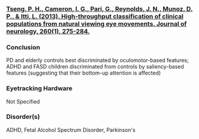 ### [Tseng, P. H., Cameron, I. G., Pari, G., Reynolds, J. N., Munoz, D. P., & Itti, L. (2013). High-throughput classification of clinical populations from natural viewing eye movements. Journal of neurology, 260(1), 275-284.](https://www.ncbi.nlm.nih.gov/pubmed/22926163)
### Conclusion
PD and elderly controls best discriminated by oculomotor-based features; ADHD and FASD children discriminated from controls by saliency-based features (suggesting that their bottom-up attention is affected)
### Eyetracking Hardware
Not Specified
### Disorder(s)
ADHD, Fetal Alcohol Spectrum Disorder, Parkinson's